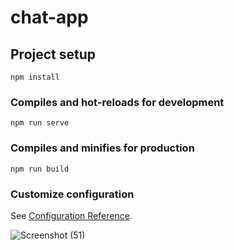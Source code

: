# chat-app

## Project setup
```
npm install
```

### Compiles and hot-reloads for development
```
npm run serve
```

### Compiles and minifies for production
```
npm run build
```

### Customize configuration
See [Configuration Reference](https://cli.vuejs.org/config/).


![Screenshot (51)](https://user-images.githubusercontent.com/88445522/219576561-762f5002-ecd4-4600-ae6d-d92defe6b941.png)
